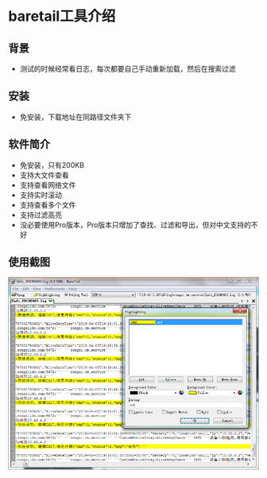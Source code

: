 # baretail工具介绍   

## 背景  
- 测试的时候经常看日志，每次都要自己手动重新加载，然后在搜索过滤   

## 安装
- 免安装，下载地址在同路径文件夹下  

## 软件简介  
- 免安装，只有200KB    
- 支持大文件查看
- 支持查看网络文件
- 支持实时滚动
- 支持查看多个文件
- 支持过滤高亮
- 没必要使用Pro版本，Pro版本只增加了查找、过滤和导出，但对中文支持的不好  


## 使用截图
  ![image](pic/001.png)   
